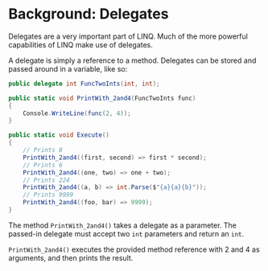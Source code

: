 # Background: Delegates

Delegates are a very important part of LINQ. Much of the more powerful capabilities of LINQ make use of delegates.

A delegate is simply a reference to a method. Delegates can be stored and passed around in a variable, like so:


```C#
public delegate int FuncTwoInts(int, int);

public static void PrintWith_2and4(FuncTwoInts func)
{
    Console.WriteLine(func(2, 4));
}

public static void Execute()
{
    // Prints 8
    PrintWith_2and4((first, second) => first * second);
    // Prints 6
    PrintWith_2and4((one, two) => one + two);
    // Prints 224
    PrintWith_2and4((a, b) => int.Parse($"{a}{a}{b}"));
    // Prints 9999
    PrintWith_2and4((foo, bar) => 9999);
}
```

The method `PrintWith_2and4()` takes a delegate as a parameter. The passed-in delegate must accept two `int` parameters and return an `int`. 

`PrintWith_2and4()` executes the provided method reference with 2 and 4 as arguments, and then prints the result.
